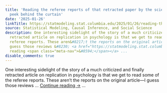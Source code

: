 ```yaml
---
title: 'Reading the referee reports of that retracted paper by the science reformers:  A
  peek behind the curtain'
date: '2025-01-26'
linkTitle: https://statmodeling.stat.columbia.edu/2025/01/26/reading-the-referee-reports-of-that-retracted-paper-by-the-science-reformers-a-peek-behind-the-curtain/
source: Statistical Modeling, Causal Inference, and Social Science
description: One interesting sidelight of the story of a much criticized and finally
  retracted article on replication in psychology is that we get to read some of the
  referee reports. These aren&#8217;t the reports on the original article&#8212;I
  guess those reviews &#8230; <a href="https://statmodeling.stat.columbia.edu/2025/01/26/reading-the-referee-reports-of-that-retracted-paper-by-the-science-reformers-a-peek-behind-the-curtain/">Continue
  reading <span class="meta-nav">&#8594;</span></a> ...
disable_comments: true
---
```

One interesting sidelight of the story of a much criticized and finally retracted article on replication in psychology is that we get to read some of the referee reports. These aren&#8217;t the reports on the original article&#8212;I guess those reviews &#8230; <a href="https://statmodeling.stat.columbia.edu/2025/01/26/reading-the-referee-reports-of-that-retracted-paper-by-the-science-reformers-a-peek-behind-the-curtain/">Continue reading <span class="meta-nav">&#8594;</span></a> ...